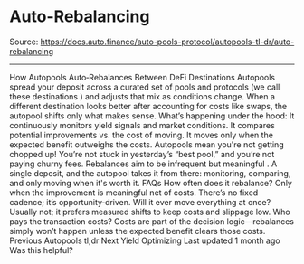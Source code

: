 # Auto-Rebalancing

Source: https://docs.auto.finance/auto-pools-protocol/autopools-tl-dr/auto-rebalancing

---

How Autopools Auto‑Rebalances Between DeFi Destinations
Autopools spread your deposit across a curated set of pools and protocols (we call these
destinations
) and
adjusts
that mix as conditions change. When a different destination looks better
after
accounting for costs like swaps, the autopool shifts only what makes sense.
What’s happening under the hood:
It continuously
monitors
yield signals and market conditions.
It
compares
potential improvements vs. the cost of moving.
It
moves
only when the expected benefit outweighs the costs.
Autopools mean you're not getting chopped up!
You’re not stuck in yesterday’s “best pool,” and you’re not paying churny fees. Rebalances aim to be
infrequent but meaningful
.
A single deposit, and the autopool takes it from there: monitoring, comparing, and only moving when it's worth it.
FAQs
How often does it rebalance?
Only when the improvement is meaningful net of costs. There’s no fixed cadence; it’s opportunity‑driven.
Will it ever move everything at once?
Usually not; it prefers measured shifts to keep costs and slippage low.
Who pays the transaction costs?
Costs are part of the decision logic—rebalances simply won’t happen unless the expected benefit clears those costs.
Previous
Autopools tl;dr
Next
Yield Optimizing
Last updated
1 month ago
Was this helpful?
